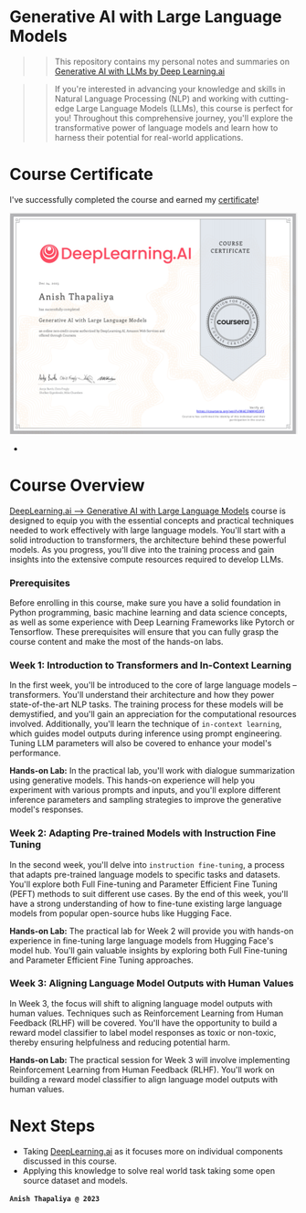 # Generative AI with Large Language Models
>>  This repository contains my personal notes and summaries on [Generative AI with LLMs by Deep Learning.ai](https://www.coursera.org/learn/generative-ai-with-llms)

>> If you're interested in advancing your knowledge and skills in Natural Language Processing (NLP) and working with cutting-edge Large Language Models (LLMs), this course is perfect for you! Throughout this comprehensive journey, you'll explore the transformative power of language models and learn how to harness their potential for real-world applications. 

# Course Certificate
I've successfully completed the course and earned my [certificate](https://coursera.org/share/53871f257db305ee64a7e3bbdade5577)!

<img src="./Certificate/llm_certificate.png" width="700">

-

# Course Overview

[DeepLearning.ai --> Generative AI with Large Language Models](https://www.coursera.org/learn/generative-ai-with-llms) course is designed to equip you with the essential concepts and practical techniques needed to work effectively with large language models. You'll start with a solid introduction to transformers, the architecture behind these powerful models. As you progress, you'll dive into the training process and gain insights into the extensive compute resources required to develop LLMs.
 
 ### Prerequisites

Before enrolling in this course, make sure you have a solid foundation in Python programming, basic machine learning and data science concepts, as well as some experience with Deep Learning Frameworks like Pytorch or Tensorflow. These prerequisites will ensure that you can fully grasp the course content and make the most of the hands-on labs.

### Week 1: Introduction to Transformers and In-Context Learning

In the first week, you'll be introduced to the core of large language models – transformers. You'll understand their architecture and how they power state-of-the-art NLP tasks. The training process for these models will be demystified, and you'll gain an appreciation for the computational resources involved. Additionally, you'll learn the technique of `in-context learning`, which guides model outputs during inference using prompt engineering. Tuning LLM parameters will also be covered to enhance your model's performance.

**Hands-on Lab:** In the practical lab, you'll work with dialogue summarization using generative models. This hands-on experience will help you experiment with various prompts and inputs, and you'll explore different inference parameters and sampling strategies to improve the generative model's responses.


### Week 2: Adapting Pre-trained Models with Instruction Fine Tuning

In the second week, you'll delve into `instruction fine-tuning`, a process that adapts pre-trained language models to specific tasks and datasets. You'll explore both Full Fine-tuning and Parameter Efficient Fine Tuning (PEFT) methods to suit different use cases. By the end of this week, you'll have a strong understanding of how to fine-tune existing large language models from popular open-source hubs like Hugging Face.

**Hands-on Lab:** The practical lab for Week 2 will provide you with hands-on experience in fine-tuning large language models from Hugging Face's model hub. You'll gain valuable insights by exploring both Full Fine-tuning and Parameter Efficient Fine Tuning approaches.

### Week 3: Aligning Language Model Outputs with Human Values
In Week 3, the focus will shift to aligning language model outputs with human values. Techniques such as Reinforcement Learning from Human Feedback (RLHF) will be covered. You'll have the opportunity to build a reward model classifier to label model responses as toxic or non-toxic, thereby ensuring helpfulness and reducing potential harm.

**Hands-on Lab:** The practical session for Week 3 will involve implementing Reinforcement Learning from Human Feedback (RLHF). You'll work on building a reward model classifier to align language model outputs with human values.


# Next Steps
- Taking [DeepLearning.ai](https://www.deeplearning.ai/short-courses/) as it focuses more on individual components discussed in this course. 
- Applying this knowledge to solve real world task taking some open source dataset and models.


**`Anish Thapaliya @ 2023`**

